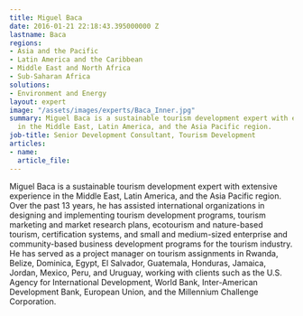 ```yaml
---
title: Miguel Baca
date: 2016-01-21 22:18:43.395000000 Z
lastname: Baca
regions:
- Asia and the Pacific
- Latin America and the Caribbean
- Middle East and North Africa
- Sub-Saharan Africa
solutions:
- Environment and Energy
layout: expert
image: "/assets/images/experts/Baca_Inner.jpg"
summary: Miguel Baca is a sustainable tourism development expert with extensive experience
  in the Middle East, Latin America, and the Asia Pacific region.
job-title: Senior Development Consultant, Tourism Development
articles:
- name: 
  article_file: 
---
```


Miguel Baca is a sustainable tourism development expert with extensive experience in the Middle East, Latin America, and the Asia Pacific region. Over the past 13 years, he has assisted international organizations in designing and implementing tourism development programs, tourism marketing and market research plans, ecotourism and nature-based tourism, certification systems, and small and medium-sized enterprise and community-based business development programs for the tourism industry. He has served as a project manager on tourism assignments in Rwanda, Belize, Dominica, Egypt, El Salvador, Guatemala, Honduras, Jamaica, Jordan, Mexico, Peru, and Uruguay, working with clients such as the U.S. Agency for International Development, World Bank, Inter-American Development Bank, European Union, and the Millennium Challenge Corporation.
